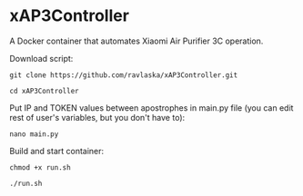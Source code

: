 # xAP3Controller
A Docker container that automates Xiaomi Air Purifier 3C operation.

Download script:

`git clone https://github.com/ravlaska/xAP3Controller.git`

`cd xAP3Controller`

Put IP and TOKEN values between apostrophes in main.py file (you can edit rest of user's variables, but you don't have to):

`nano main.py`


Build and start container:

`chmod +x run.sh`

`./run.sh`
